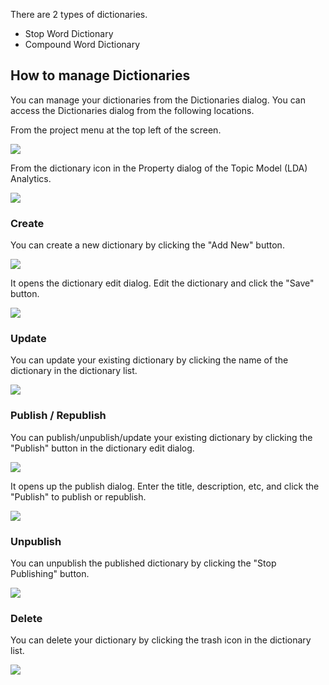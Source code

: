 
There are 2 types of dictionaries. 

* Stop Word Dictionary
* Compound Word Dictionary


## How to manage Dictionaries


You can manage your dictionaries from the Dictionaries dialog. You can access the Dictionaries dialog from the following locations.

From the project menu at the top left of the screen.

![](images/dictionary2.png)

From the dictionary icon in the Property dialog of the Topic Model (LDA) Analytics.

![](images/dictionary1.png)




### Create

You can create a new dictionary by clicking the "Add New" button.

![](images/dictionary_create1.png)


It opens the dictionary edit dialog. Edit the dictionary and click the "Save" button.

![](images/dictionary_create2.png)


### Update 

You can update your existing dictionary by clicking the name of the dictionary in the dictionary list. 

![](images/dictionary_update1.png)

### Publish / Republish 

You can publish/unpublish/update your existing dictionary by clicking the "Publish" button in the dictionary edit dialog. 

![](images/dictionary_publish2.png)

It opens up the publish dialog. Enter the title, description, etc, and click the "Publish" to publish or republish. 

![](images/dictionary_publish1.png)

### Unpublish

You can unpublish the published dictionary by clicking the "Stop Publishing" button.

![](images/dictionary_publish3.png)

### Delete

You can delete your dictionary by clicking the trash icon in the dictionary list. 

![](images/dictionary_delete1.png)


